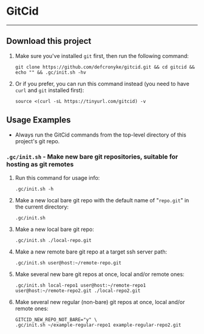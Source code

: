 # GitCid

---

## Download this project

1. Make sure you've installed `git` first, then run the following command:
   ```shell
   git clone https://github.com/defcronyke/gitcid.git && cd gitcid && echo "" && .gc/init.sh -hv
   ```
1. Or if you prefer, you can run this command instead (you need to have `curl` and `git` installed first):
   ```shell
   source <(curl -sL https://tinyurl.com/gitcid) -v
   ```

## Usage Examples

- Always run the GitCid commands from the top-level directory of this project's git repo.

### `.gc/init.sh` - Make new bare git repositories, suitable for hosting as git remotes

1. Run this command for usage info:
   ```shell
   .gc/init.sh -h
   ```
1. Make a new local bare git repo with the default name of "`repo.git`" in the current directory:
   ```shell
   .gc/init.sh
   ```
1. Make a new local bare git repo:
   ```shell
   .gc/init.sh ./local-repo.git
   ```
1. Make a new remote bare git repo at a target ssh server path:
   ```shell
   .gc/init.sh user@host:~/remote-repo.git
   ```
1. Make several new bare git repos at once, local and/or remote ones:
   ```shell
   .gc/init.sh local-repo1 user@host:~/remote-repo1 user@host:~/remote-repo2.git ./local-repo2.git
   ```
1. Make several new regular (non-bare) git repos at once, local and/or remote ones:
   ```shell
   GITCID_NEW_REPO_NOT_BARE="y" \
   .gc/init.sh ~/example-regular-repo1 example-regular-repo2.git
   ```
